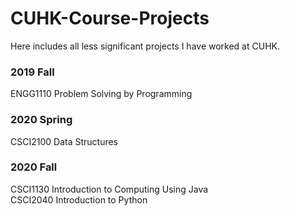 # CUHK-Course-Projects
Here includes all less significant projects I have worked at CUHK.

### 2019 Fall
ENGG1110  Problem Solving by Programming

### 2020 Spring
CSCI2100  Data Structures

### 2020 Fall
CSCI1130  Introduction to Computing Using Java  
CSCI2040  Introduction to Python

